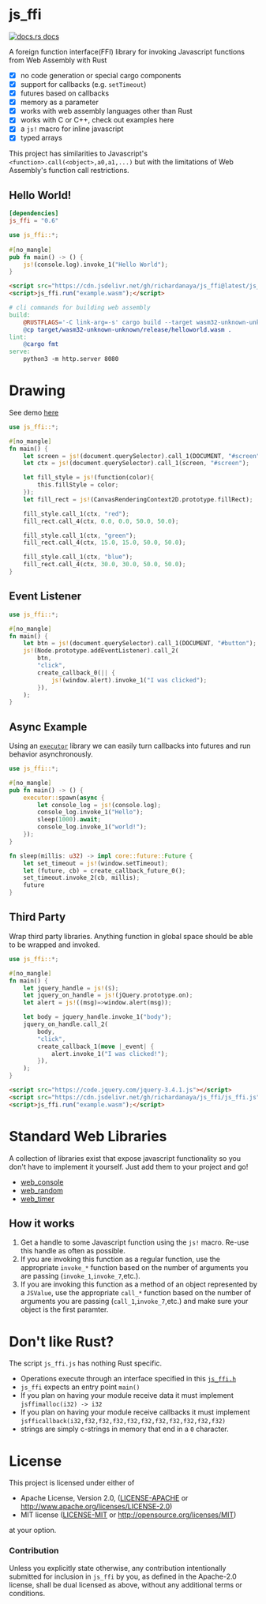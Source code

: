 # js_ffi

<a href="https://docs.rs/js_ffi"><img src="https://img.shields.io/badge/docs-latest-blue.svg?style=flat-square" alt="docs.rs docs" /></a>

A foreign function interface(FFI) library for invoking Javascript functions from Web Assembly with Rust

- [x] no code generation or special cargo components
- [x] support for callbacks (e.g. `setTimeout`)
- [x] futures based on callbacks
- [x] memory as a parameter
- [x] works with web assembly languages other than Rust
- [x] works with C or C++, check out examples here
- [x] a `js!` macro for inline javascript
- [x] typed arrays

This project has similarities to Javascript's `<function>.call(<object>,a0,a1,...)` but with the limitations of Web Assembly's function call restrictions.

## Hello World!
```toml
[dependencies]
js_ffi = "0.6"
```
```rust
use js_ffi::*;
​
#[no_mangle]
pub fn main() -> () {
    js!(console.log).invoke_1("Hello World");
}
```
```html
<script src="https://cdn.jsdelivr.net/gh/richardanaya/js_ffi@latest/js_ffi.js"></script>
<script>js_ffi.run("example.wasm");</script>
```
```makefile
# cli commands for building web assembly
build:
	@RUSTFLAGS='-C link-arg=-s' cargo build --target wasm32-unknown-unknown --release
	@cp target/wasm32-unknown-unknown/release/helloworld.wasm .
lint:
	@cargo fmt
serve:
	python3 -m http.server 8080
```


# Drawing

See demo [here](https://richardanaya.github.io/js_ffi/examples/canvas/)

```rust
use js_ffi::*;

#[no_mangle]
fn main() {
    let screen = js!(document.querySelector).call_1(DOCUMENT, "#screen");
    let ctx = js!(document.querySelector).call_1(screen, "#screen");

    let fill_style = js!(function(color){
        this.fillStyle = color;
    });
    let fill_rect = js!(CanvasRenderingContext2D.prototype.fillRect);

    fill_style.call_1(ctx, "red");
    fill_rect.call_4(ctx, 0.0, 0.0, 50.0, 50.0);

    fill_style.call_1(ctx, "green");
    fill_rect.call_4(ctx, 15.0, 15.0, 50.0, 50.0);

    fill_style.call_1(ctx, "blue");
    fill_rect.call_4(ctx, 30.0, 30.0, 50.0, 50.0);
}
```

## Event Listener

```rust
use js_ffi::*;

#[no_mangle]
fn main() {
    let btn = js!(document.querySelector).call_1(DOCUMENT, "#button");
    js!(Node.prototype.addEventListener).call_2(
        btn,
        "click",
        create_callback_0(|| {
            js!(window.alert).invoke_1("I was clicked");
        }),
    );
}
```

## Async Example

Using an [`executor`](https://www.github.com/richardanaya/executor) library we can easily turn callbacks into futures and run behavior asynchronously.

```rust
use js_ffi::*;

#[no_mangle]
pub fn main() -> () {
    executor::spawn(async {
        let console_log = js!(console.log);
        console_log.invoke_1("Hello");
        sleep(1000).await;
        console_log.invoke_1("world!");
    });
}

fn sleep(millis: u32) -> impl core::future::Future {
    let set_timeout = js!(window.setTimeout);
    let (future, cb) = create_callback_future_0();
    set_timeout.invoke_2(cb, millis);
    future
}
```

## Third Party

Wrap third party libraries. Anything function in global space should be able to be wrapped and invoked.

```rust
use js_ffi::*;

#[no_mangle]
fn main() {
    let jquery_handle = js!($);
    let jquery_on_handle = js!(jQuery.prototype.on);
    let alert = js!((msg)=>window.alert(msg));

    let body = jquery_handle.invoke_1("body");
    jquery_on_handle.call_2(
        body,
        "click",
        create_callback_1(move |_event| {
            alert.invoke_1("I was clicked!");
        }),
    );
}
```

```html
<script src="https://code.jquery.com/jquery-3.4.1.js"></script>
<script src="https://cdn.jsdelivr.net/gh/richardanaya/js_ffi/js_ffi.js"></script>
<script>js_ffi.run("example.wasm");</script>
```

# Standard Web Libraries

A collection of libraries exist that expose javascript functionality so you don't have to implement it yourself. Just add them to your project and go!

* [web_console](https://github.com/richardanaya/web_console)
* [web_random](https://github.com/richardanaya/web_random)
* [web_timer](https://github.com/richardanaya/web_timer)


## How it works

1. Get a handle to some Javascript function using the `js!` macro. Re-use this handle as often as possible.
2. If you are invoking this function as a regular function, use the appropriate `invoke_*` function based on the number of arguments you are passing (`invoke_1`,`invoke_7`,etc.).
3. If you are invoking this function as a method of an object represented by a `JSValue`, use the appropriate `call_*` function based on the number of arguments you are passing (`call_1`,`invoke_7`,etc.) and make sure your object is the first paramter.


# Don't like Rust?

The script `js_ffi.js` has nothing Rust specific.  

* Operations execute through an interface specified in this [`js_ffi.h`](https://github.com/richardanaya/js_ffi/blob/master/js_ffi.h)
* `js_ffi` expects an entry point `main()`
* If you plan on having your module receive data it must implement `jsffimalloc(i32) -> i32`
* If you plan on having your module receive callbacks it must implement `jsfficallback(i32,f32,f32,f32,f32,f32,f32,f32,f32,f32,f32)`
* strings are simply c-strings in memory that end in a `0` character.

# License

This project is licensed under either of

 * Apache License, Version 2.0, ([LICENSE-APACHE](LICENSE-APACHE) or
   http://www.apache.org/licenses/LICENSE-2.0)
 * MIT license ([LICENSE-MIT](LICENSE-MIT) or
   http://opensource.org/licenses/MIT)

at your option.

### Contribution

Unless you explicitly state otherwise, any contribution intentionally submitted
for inclusion in `js_ffi` by you, as defined in the Apache-2.0 license, shall be
dual licensed as above, without any additional terms or conditions.
